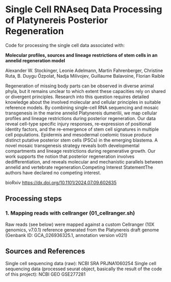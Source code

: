 # Single Cell RNAseq Data Processing of Platynereis Posterior Regeneration
Code for processing the single cell data associated with:

**Molecular profiles, sources and lineage restrictions of stem cells in an annelid regeneration model**

Alexander W. Stockinger, Leonie Adelmann, Martin Fahrenberger, Christine Ruta, B. Duygu Özpolat, Nadja Milivojev, Guillaume Balavoine, Florian Raible

Regeneration of missing body parts can be observed in diverse animal phyla, but it remains unclear to which extent these capacities rely on shared or divergent principles. Research into this question requires detailed knowledge about the involved molecular and cellular principles in suitable reference models. By combining single-cell RNA sequencing and mosaic transgenesis in the marine annelid Platynereis dumerilii, we map cellular profiles and lineage restrictions during posterior regeneration. Our data reveal cell-type specific injury responses, re-expression of positional identity factors, and the re-emergence of stem cell signatures in multiple cell populations. Epidermis and mesodermal coelomic tissue produce distinct putative posterior stem cells (PSCs) in the emerging blastema. A novel mosaic transgenesis strategy reveals both developmental compartments and lineage restrictions during regenerative growth. Our work supports the notion that posterior regeneration involves dedifferentiation, and reveals molecular and mechanistic parallels between annelid and vertebrate regeneration.Competing Interest StatementThe authors have declared no competing interest.

bioRxiv 
https://dx.doi.org/10.1101/2024.07.09.602635

## Processing steps
### 1. Mapping reads with cellranger (01_cellranger.sh)
Raw reads (see below) were mapped against a custom Cellranger (10X genomics, v7.0.1) reference generated from the Platynereis draft genome (Genbank ID: GCA_026936325.1, annotation version v021)



## Sources and References
Single cell sequencing data (raw): NCBI SRA PRJNA1060254
Single cell sequencing data (processed seurat object, basically the result of the code of this project): NCBI GEO GSE277281
